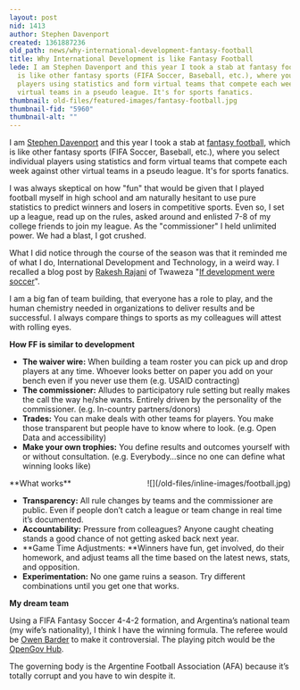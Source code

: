 ```yaml
---
layout: post
nid: 1413
author: Stephen Davenport
created: 1361887236
old_path: news/why-international-development-fantasy-football
title: Why International Development is like Fantasy Football
lede: I am Stephen Davenport and this year I took a stab at fantasy football, which
  is like other fantasy sports (FIFA Soccer, Baseball, etc.), where you select individual
  players using statistics and form virtual teams that compete each week against other
  virtual teams in a pseudo league. It's for sports fanatics.
thumbnail: old-files/featured-images/fantasy-football.jpg
thumbnail-fid: "5960"
thumbnail-alt: ""
---
```


I am [Stephen Davenport](https://twitter.com/davenportsteve) and this year I took a stab at [fantasy football](http://en.wikipedia.org/wiki/Fantasy_football_(American)), which is like other fantasy sports (FIFA Soccer, Baseball, etc.), where you select individual players using statistics and form virtual teams that compete each week against other virtual teams in a pseudo league. It's for sports fanatics.

I was always skeptical on how "fun" that would be given that I played football myself in high school and am naturally hesitant to use pure statistics to predict winners and losers in competitive sports. Even so, I set up a league, read up on the rules, asked around and enlisted 7-8 of my college friends to join my league. As the "commissioner" I held unlimited power. We had a blast, I got crushed.

What I did notice through the course of the season was that it reminded me of what I do, International Development and Technology, in a weird way. I recalled a blog post by [Rakesh Rajani](https://twitter.com/rakeshrajani) of Twaweza "[If development were soccer](http://blog.usaid.gov/2012/06/if-development-were-soccer/)".

I am a big fan of team building, that everyone has a role to play, and the human chemistry needed in organizations to deliver results and be successful. I always compare things to sports as my colleagues will attest with rolling eyes.

**How FF is similar to development**

- **The waiver wire:** When building a team roster you can pick up and drop players at any time. Whoever looks better on paper you add on your bench even if you never use them (e.g. USAID contracting)
- **The commissioner:** Alludes to participatory rule setting but really makes the call the way he/she wants. Entirely driven by the personality of the commissioner. (e.g. In-country partners/donors)
- **Trades:** You can make deals with other teams for players. You make those transparent but people have to know where to look. (e.g. Open Data and accessibility)
- **Make your own trophies:** You define results and outcomes yourself with or without consultation. (e.g. Everybody…since no one can define what winning looks like)

<div style="float:right;margin-left:10px;margin-bottom:5px;">![](/old-files/inline-images/football.jpg)</div>**What works**

- **Transparency:** All rule changes by teams and the commissioner are public. Even if people don’t catch a league or team change in real time it’s documented.
- **Accountability:** Pressure from colleagues? Anyone caught cheating stands a good chance of not getting asked back next year.
- **Game Time Adjustments: **Winners have fun, get involved, do their homework, and adjust teams all the time based on the latest news, stats, and opposition.
- **Experimentation:** No one game ruins a season. Try different combinations until you get one that works.

**My dream team**

Using a FIFA Fantasy Soccer 4-4-2 formation, and Argentina’s national team (my wife’s nationality), I think I have the winning formula. The referee would be [Owen Barder](https://twitter.com/owenbarder) to make it controversial. The playing pitch would be the [OpenGov Hub](http://www.opengovhub.org).

The governing body is the Argentine Football Association (AFA) because it’s totally corrupt and you have to win despite it.

